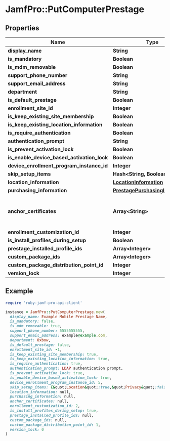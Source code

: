 # JamfPro::PutComputerPrestage

## Properties

| Name | Type | Description | Notes |
| ---- | ---- | ----------- | ----- |
| **display_name** | **String** |  |  |
| **is_mandatory** | **Boolean** |  |  |
| **is_mdm_removable** | **Boolean** |  |  |
| **support_phone_number** | **String** |  |  |
| **support_email_address** | **String** |  |  |
| **department** | **String** |  |  |
| **is_default_prestage** | **Boolean** |  |  |
| **enrollment_site_id** | **Integer** |  |  |
| **is_keep_existing_site_membership** | **Boolean** |  |  |
| **is_keep_existing_location_information** | **Boolean** |  |  |
| **is_require_authentication** | **Boolean** |  |  |
| **authentication_prompt** | **String** |  |  |
| **is_prevent_activation_lock** | **Boolean** |  |  |
| **is_enable_device_based_activation_lock** | **Boolean** |  |  |
| **device_enrollment_program_instance_id** | **Integer** |  |  |
| **skip_setup_items** | **Hash&lt;String, Boolean&gt;** |  | [optional] |
| **location_information** | [**LocationInformation**](LocationInformation.md) |  |  |
| **purchasing_information** | [**PrestagePurchasingInformation**](PrestagePurchasingInformation.md) |  |  |
| **anchor_certificates** | **Array&lt;String&gt;** | The Base64 encoded PEM Certificate | [optional] |
| **enrollment_customization_id** | **Integer** |  | [optional] |
| **is_install_profiles_during_setup** | **Boolean** |  |  |
| **prestage_installed_profile_ids** | **Array&lt;Integer&gt;** |  |  |
| **custom_package_ids** | **Array&lt;Integer&gt;** |  |  |
| **custom_package_distribution_point_id** | **Integer** |  |  |
| **version_lock** | **Integer** |  | [optional] |

## Example

```ruby
require 'ruby-jamf-pro-api-client'

instance = JamfPro::PutComputerPrestage.new(
  display_name: Example Mobile Prestage Name,
  is_mandatory: false,
  is_mdm_removable: true,
  support_phone_number: 5555555555,
  support_email_address: example@example.com,
  department: Oxbow,
  is_default_prestage: false,
  enrollment_site_id: -1,
  is_keep_existing_site_membership: true,
  is_keep_existing_location_information: true,
  is_require_authentication: true,
  authentication_prompt: LDAP authentication prompt,
  is_prevent_activation_lock: true,
  is_enable_device_based_activation_lock: true,
  device_enrollment_program_instance_id: 5,
  skip_setup_items: {&quot;Location&quot;:true,&quot;Privacy&quot;:false},
  location_information: null,
  purchasing_information: null,
  anchor_certificates: null,
  enrollment_customization_id: 2,
  is_install_profiles_during_setup: true,
  prestage_installed_profile_ids: null,
  custom_package_ids: null,
  custom_package_distribution_point_id: 1,
  version_lock: 0
)
```

